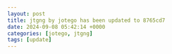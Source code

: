 ```yaml
---
layout: post
title: jtgng by jotego has been updated to 8765cd7
date: 2024-09-08 05:42:14 +0000
categories: [jotego, jtgng]
tags: [update]
---
```



